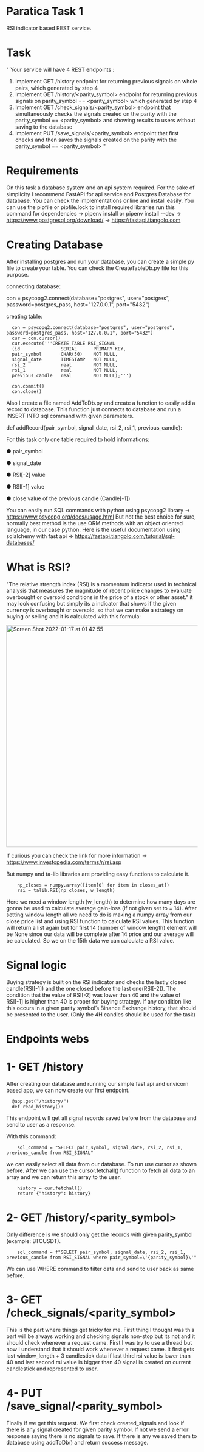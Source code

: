 # Paratica Task 1
 RSI indicator based REST service.
 
# Task
"
Your service will have 4 REST endpoints :
1. Implement GET /history endpoint for returning previous signals on whole pairs,
which generated by step 4
2. Implement GET /history/<parity_symbol> endpoint for returning previous signals
on parity_symbol == <parity_symbol> which generated by step 4
3. Implement GET /check_signals/<parity_symbol> endpoint that simultaneously checks the signals created on the parity with the parity_symbol ==
<parity_symbol> and showing results to users without saving to the database
4. Implement PUT /save_signals/<parity_symbol> endpoint that first checks and then saves the signals created on the parity with the parity_symbol ==
<parity_symbol>
 "
 
 # Requirements 
On this task a database system and an api system required. For the sake of simplicity I recommend FastAPI for api service and Postgres Database for database.
You can check the implementations online and install easily. You can use the pipfile or pipfile.lock to install required libraries 
run this command for dependencies -> pipenv install or pipenv install --dev
-> https://www.postgresql.org/download/
-> https://fastapi.tiangolo.com

# Creating Database
After installing postgres and run your database, you can create a simple py file to create your table. You can check the CreateTableDb.py file for this purpose.

connecting database: 

con = psycopg2.connect(database="postgres", user="postgres", password=postgres_pass, host="127.0.0.1", port="5432")

creating table:

      con = psycopg2.connect(database="postgres", user="postgres", password=postgres_pass, host="127.0.0.1", port="5432")
      cur = con.cursor()
      cur.execute('''CREATE TABLE RSI_SIGNAL
      (id               SERIAL      PRIMARY KEY,
      pair_symbol       CHAR(50)    NOT NULL,
      signal_date       TIMESTAMP   NOT NULL,
      rsi_2             real        NOT NULL,
      rsi_1             real        NOT NULL,
      previous_candle   real        NOT NULL);''')
      
      con.commit()
      con.close()

Also I create a file named AddToDb.py and create a function to easily add a record to database. This function just connects to database and run a INSERT INTO sql command with given parameters. 

 def addRecord(pair_symbol, signal_date, rsi_2, rsi_1, previous_candle):
 
For this task only one table required to hold informations:

● pair_symbol

● signal_date

● RSI[-2] value

● RSI[-1] value

● close value of the previous candle (Candle[-1])

You can easily run SQL commands with python using psycopg2 library -> https://www.psycopg.org/docs/usage.html
But not the best choice for sure, normally best method is the use ORM methods with an object oriented language, in our case python.
Here is the useful documentation using sqlalchemy with fast api -> https://fastapi.tiangolo.com/tutorial/sql-databases/

# What is RSI?
"The relative strength index (RSI) is a momentum indicator used in technical analysis that measures the magnitude of recent price changes to evaluate overbought or oversold conditions in the price of a stock or other asset." it may look confusing but simply its a indicator that shows if the given currency is overbought or oversold, so that we can make a strategy on buying or selling and it is calculated with this formula:

<img width="583" alt="Screen Shot 2022-01-17 at 01 42 55" src="https://user-images.githubusercontent.com/94080241/149681094-3b8967fb-262a-40ad-909e-79947e3c4a55.png">

If curious you can check the link for more information -> https://www.investopedia.com/terms/r/rsi.asp

But numpy and ta-lib libraries are providing easy functions to calculate it. 

        np_closes = numpy.array([item[0] for item in closes_at])
        rsi = talib.RSI(np_closes, w_length)
      
Here we need a window length (w_length) to determine how many days are gonna be used to calculate average gain-loss (if not given set to = 14). After setting window length all we need to do is making a numpy array from our close price list and using RSI function to calculate RSI values. This function will return a list again but for first 14 (number of window length) element will be None since our data will be complete after 14 price and our average will be calculated. So we on the 15th data we can calculate a RSI value.

# Signal logic
Buying strategy is built on the RSI indicator and checks the lastly closed candle(RSI[-1]) and the one closed before the last one(RSI[-2]). The condition that the value of RSI[-2] was lower than 40 and the value of RSI[-1] is higher than 40 is proper for buying strategy. If any condition like this occurs in a given parity symbol’s Binance Exchange history, that should be presented to the user. (Only the 4H candles should be used for the task)

# Endpoints  webs

# 1- GET /history
After creating our database and running our simple fast api and unvicorn based app, we can now create our first endpoint. 

      @app.get("/history/")
      def read_history():

This endpoint will get all signal records saved before from the database and send to user as a response.

With this command:

        sql_command = "SELECT pair_symbol, signal_date, rsi_2, rsi_1, previous_candle from RSI_SIGNAL"

we can easily select all data from our database. To run use cursor as shown before. After we can use the cursor.fetchall() function to fetch all data to an array and we can return this array to the user.

        history = cur.fetchall()
        return {"history": history}

# 2- GET /history/<parity_symbol>
Only difference is we should only get the records with given parity_symbol (example: BTCUSDT). 

        sql_command = f"SELECT pair_symbol, signal_date, rsi_2, rsi_1, previous_candle from RSI_SIGNAL where pair_symbol=\'{parity_symbol}\'"

We can use WHERE command to filter data and send to user back as same before.

# 3- GET /check_signals/<parity_symbol>
This is the part where things get tricky for me. First thing I thought was this part will be always working and checking signals non-stop but its not and it should check whenever a request came. First I was try to use a thread but now I understand that it should work whenever a request came. It first gets last window_length + 3 candlestick data if last third rsi value is lower than 40 and last second rsi value is bigger than 40 signal is created on current candlestick and represented to user. 

# 4- PUT /save_signal/<parity_symbol>
Finally if we get this request. We first check created_signals and look if there is any signal created for given parity symbol. If not we send a error response saying there is no signals to save. If there is any we saved them to database using addToDb() and return success message.
